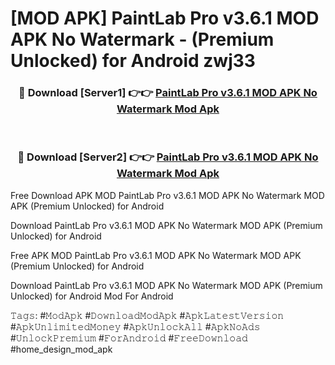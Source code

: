 # [MOD APK] PaintLab Pro v3.6.1 MOD APK No Watermark - (Premium Unlocked) for Android zwj33



<div align="center">
<h3>🔴 Download [Server1] 👉👉 <a href="https://momento.my/?title=PaintLab_Pro_v3.6.1_MOD_APK_No_Watermark">PaintLab Pro v3.6.1 MOD APK No Watermark Mod Apk</a></h3><br>

<h3>🔴 Download [Server2] 👉👉 <a href="https://momento.my/?title=PaintLab_Pro_v3.6.1_MOD_APK_No_Watermark">PaintLab Pro v3.6.1 MOD APK No Watermark Mod Apk</a></h3>
</div>



Free Download APK MOD PaintLab Pro v3.6.1 MOD APK No Watermark MOD APK (Premium Unlocked) for Android

Download PaintLab Pro v3.6.1 MOD APK No Watermark MOD APK (Premium Unlocked) for Android

Free APK MOD PaintLab Pro v3.6.1 MOD APK No Watermark MOD APK (Premium Unlocked) for Android

Download PaintLab Pro v3.6.1 MOD APK No Watermark MOD APK (Premium Unlocked) for Android Mod For Android

𝚃𝚊𝚐𝚜: #𝙼𝚘𝚍𝙰𝚙𝚔 #𝙳𝚘𝚠𝚗𝚕𝚘𝚊𝚍𝙼𝚘𝚍𝙰𝚙𝚔 #𝙰𝚙𝚔𝙻𝚊𝚝𝚎𝚜𝚝𝚅𝚎𝚛𝚜𝚒𝚘𝚗 #𝙰𝚙𝚔𝚄𝚗𝚕𝚒𝚖𝚒𝚝𝚎𝚍𝙼𝚘𝚗𝚎𝚢 #𝙰𝚙𝚔𝚄𝚗𝚕𝚘𝚌𝚔𝙰𝚕𝚕 #𝙰𝚙𝚔𝙽𝚘𝙰𝚍𝚜 #𝚄𝚗𝚕𝚘𝚌𝚔𝙿𝚛𝚎𝚖𝚒𝚞𝚖 #𝙵𝚘𝚛𝙰𝚗𝚍𝚛𝚘𝚒𝚍 #𝙵𝚛𝚎𝚎𝙳𝚘𝚠𝚗𝚕𝚘𝚊𝚍 #home_design_mod_apk
